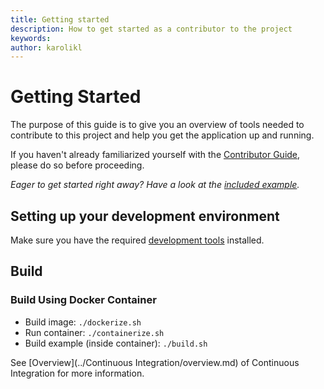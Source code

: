 ```yaml
---
title: Getting started
description: How to get started as a contributor to the project
keywords: 
author: karolikl
---
```

# Getting Started

The purpose of this guide is to give you an overview of tools needed to contribute to this project and help you get the application up and running. 

If you haven't already familiarized yourself with the [Contributor Guide](./contributing.md), please do so before proceeding. 

_Eager to get started right away? Have a look at the [included example](../../Source/Example/readme.md)._

## Setting up your development environment

Make sure you have the required [development tools](./development_tools.md) installed. 

## Build

### Build Using Docker Container

* Build image: `./dockerize.sh`
* Run container: `./containerize.sh`
* Build example (inside container): `./build.sh`

See [Overview](../Continuous Integration/overview.md) of Continuous Integration for more information.

